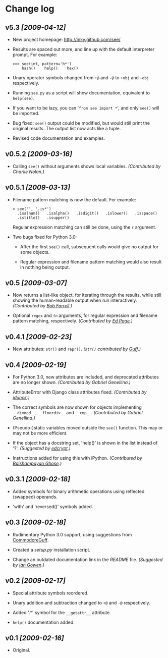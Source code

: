 Change log
==========


v5.3 *[2009-04-12]*
----

  * New project homepage: http://inky.github.com/see/

  * Results are spaced out more, and line up with the default interpreter prompt.
    For example:

        >>> see(int, pattern='h*')
            hash()    help()    hex()

  * Unary operator symbols changed from `+@` and `-@` to `+obj` and `-obj`
    respectively.

  * Running `see.py` as a script will show documentation, equivalent
    to `help(see)`.

  * If you want to be lazy, you can '`from see import *`', and only `see()`
    will be imported.

  * Bug fixed: `see()` output could be modified, but would still print
    the original results. The output list now acts like a tuple.

  * Revised code documentation and examples.


v0.5.2 *[2009-03-16]*
------

  * Calling `see()` without arguments shows local variables.
    _(Contributed by Charlie Nolan.)_


v0.5.1 *[2009-03-13]*
------

  * Filename pattern matching is now the default. For example:

        > see('', '.is*')
          .isalnum()   .isalpha()   .isdigit()   .islower()   .isspace()
          .istitle()   .isupper()

    Regular expression matching can still be done, using the `r` argument.

  * Two bugs fixed for Python 3.0:

      * After the first `see()` call, subsequent calls would give no
        output for some objects.

      * Regular expression and filename pattern matching would also result
        in nothing being output.


v0.5 *[2009-03-07]*
----

  * Now returns a list-like object, for iterating through the results, while
    still showing the human-readable output when run interactively.
    _(Contributed by [Bob Farrell][bobf].)_


  * Optional `regex` and `fn` arguments, for regular expression and filename
    pattern matching, respectively.
    _(Contributed by [Ed Page][epage].)_


v0.4.1 *[2009-02-23]*
------

  * New attributes: `str()` and `repr()`.
    _(`str()` contributed by [Guff][guff].)_


v0.4 *[2009-02-19]*
----

  * For Python 3.0, new attributes are included, and deprecated attributes
    are no longer shown.
    _(Contributed by Gabriel Genellina.)_

  * AttributeError with Django class attributes fixed.
    _(Contributed by [jdunck][jdunck].)_

  * The correct symbols are now shown for objects implementing
    `__divmod__`, `__floordiv__` and `__cmp__`.
    _(Contributed by Gabriel Genellina.)_

  * (Pseudo-)static variables moved outside the `see()` function.
    This may or may not be more efficient.

  * If the object has a docstring set, 'help()' is shown in the list
    instead of '?'.
    _(Suggested by [edcrypt][edcrypt].)_

  * Instructions added for using this with iPython.
    _(Contributed by [Baishampayan Ghose][ghoseb].)_


v0.3.1 *[2009-02-18]*
------

  * Added symbols for binary arithmetic operations using reflected
    (swapped) operands.

  * 'with' and 'reversed()' symbols added.


v0.3 *[2009-02-18]*
----

  * Rudimentary Python 3.0 support, using suggestions from
    [CommodoreGuff][CommodoreGuff].

  * Created a _setup.py_ installation script.

  * Change an outdated documentation link in the _README_ file.
    _(Suggested by [Ian Gowen][igowen].)_


v0.2 *[2009-02-17]*
----

  * Special attribute symbols reordered.

  * Unary addition and subtraction changed to `+@` and `-@` respectively.

  * Added '.*' symbol for the `__getattr__` attribute.

  * `help()` documentation added.


v0.1 *[2009-02-16]*
----

  * Original.


[bobf]: http://github.com/bobf
[CommodoreGuff]: http://www.reddit.com/user/CommodoreGuff/
[edcrypt]: http://github.com/edcrypt
[epage]: http://github.com/epage
[ghoseb]: http://github.com/ghoseb
[guff]: http://github.com/Guff
[igowen]: http://ian.gowen.cc/
[jdunck]: http://github.com/jdunck
